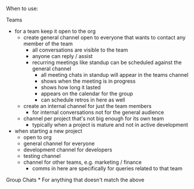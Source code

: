 When to use:

Teams
* for a team keep it open to the org
  * create general channel open to everyone that wants to contact any member of the team
    * all conversations are visible to the team
    * anyone can reply / assist
    * recurring meetings like standup can be scheduled against the general channel
      * all meeting chats in standup will appear in the teams channel
      * shows when the meeting is in progress
      * shows how long it lasted
      * appears on the calendar for the group
      * can schedule retros in here as well
  * create an internal channel for just the team members
    * for internal conversations not for the general audience
  * channel per project that's not big enough for its own team
    * typically when a project is mature and not in active development
* when starting a new project
  * open to org
  * general channel for everyone
  * development channel for developers
  * testing channel
  * channel for other teams, e.g. marketing / finance
    * comms in here are specifically for queries related to that team

Group Chats
    * For anything that doesn't match the above

